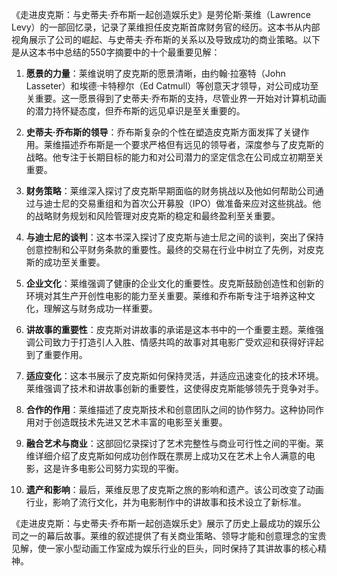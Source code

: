 《走进皮克斯：与史蒂夫·乔布斯一起创造娱乐史》是劳伦斯·莱维（Lawrence Levy）的一部回忆录，记录了莱维担任皮克斯首席财务官的经历。这本书从内部视角展示了公司的崛起、与史蒂夫·乔布斯的关系以及导致成功的商业策略。以下是从这本书中总结的550字摘要中的十个最重要见解：

1. **愿景的力量**：莱维说明了皮克斯的愿景清晰，由约翰·拉塞特（John Lasseter）和埃德·卡特穆尔（Ed Catmull）等创意天才领导，对公司成功至关重要。这一愿景得到了史蒂夫·乔布斯的支持，尽管业界一开始对计算机动画的潜力持怀疑态度，但乔布斯的远见卓识是至关重要的。

2. **史蒂夫·乔布斯的领导**：乔布斯复杂的个性在塑造皮克斯方面发挥了关键作用。莱维描述乔布斯是一个要求严格但有远见的领导者，深度参与了皮克斯的战略。他专注于长期目标的能力和对公司潜力的坚定信念在公司成立初期至关重要。

3. **财务策略**：莱维深入探讨了皮克斯早期面临的财务挑战以及他如何帮助公司通过与迪士尼的交易重组和为首次公开募股（IPO）做准备来应对这些挑战。他的战略财务规划和风险管理对皮克斯的稳定和最终盈利至关重要。

4. **与迪士尼的谈判**：这本书深入探讨了皮克斯与迪士尼之间的谈判，突出了保持创意控制和公平财务条款的重要性。最终的交易在行业中树立了先例，对皮克斯的成功至关重要。

5. **企业文化**：莱维强调了健康的企业文化的重要性。皮克斯鼓励创造性和创新的环境对其生产开创性电影的能力至关重要。莱维和乔布斯专注于培养这种文化，理解这与财务成功一样重要。

6. **讲故事的重要性**：皮克斯对讲故事的承诺是这本书中的一个重要主题。莱维强调公司致力于打造引人入胜、情感共鸣的故事对其电影广受欢迎和获得好评起到了重要作用。

7. **适应变化**：这本书展示了皮克斯如何保持灵活，并适应迅速变化的技术环境。莱维强调了技术和讲故事创新的重要性，这使得皮克斯能够领先于竞争对手。

8. **合作的作用**：莱维描述了皮克斯技术和创意团队之间的协作努力。这种协同作用对于创造既技术先进又艺术丰富的电影至关重要。

9. **融合艺术与商业**：这部回忆录探讨了艺术完整性与商业可行性之间的平衡。莱维详细介绍了皮克斯如何成功创作既在票房上成功又在艺术上令人满意的电影，这是许多电影公司努力实现的平衡。

10. **遗产和影响**：最后，莱维反思了皮克斯之旅的影响和遗产。该公司改变了动画行业，影响了流行文化，并为电影制作中的讲故事和技术设立了新标准。

《走进皮克斯：与史蒂夫·乔布斯一起创造娱乐史》展示了历史上最成功的娱乐公司之一的幕后故事。莱维的叙述提供了有关商业策略、领导才能和创意理念的宝贵见解，使一家小型动画工作室成为娱乐行业的巨头，同时保持了其讲故事的核心精神。
